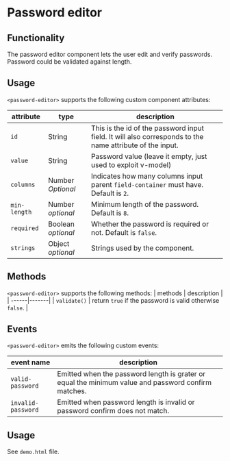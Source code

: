 # Password editor 

## Functionality
The password editor component lets the user edit and verify passwords. Password could be validated against length. 

## Usage
`<password-editor>` supports the following custom component attributes:

| attribute | type | description |
| --------|---------|-------|
| `id` | String | This is the id of the password input field. It will also corresponds to the name attribute of the input. |
| `value` | String | Password value (leave it empty, just used to exploit v-model) |
| `columns` | Number *Optional* | Indicates how many columns input parent `field-container` must have. Default is `2`. |
| `min-length` | Number *optional* | Minimum length of the password. Default is `8`. |
| `required` | Boolean *optional* | Whether the password is required or not. Default is `false`. |
| `strings` | Object *optional*| Strings used by the component. |

## Methods

`<password-editor>` supports the following methods:
| methods | description |
| ------|-------|
| `validate()` | return `true` if the password is valid otherwise `false`. |

## Events
`<password-editor>` emits the following custom events:

| event name | description |
| -----------|-------------|
| `valid-password` | Emitted when the password length is grater or equal the minimum value and password confirm matches. |
| `invalid-password` | Emitted when password length is invalid or password confirm does not match. |

## Usage
See `demo.html` file.

